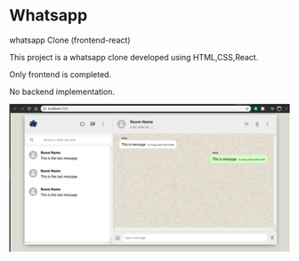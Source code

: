 # Whatsapp
whatsapp Clone (frontend-react)

This project is a whatsapp clone developed using HTML,CSS,React.

Only frontend is completed.

No backend implementation.

<img src="whatsapp-mern/images/Screenshot whatsapp clone.png">
